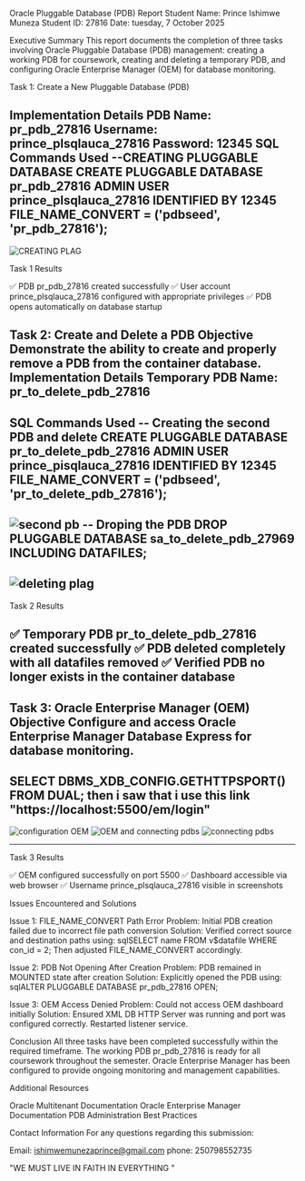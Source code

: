 Oracle Pluggable Database (PDB)  Report
Student Name: Prince Ishimwe Muneza
Student ID: 27816
Date: tuesday, 7 October 2025


Executive Summary
This report documents the completion of three tasks involving Oracle Pluggable Database (PDB) management: creating a working PDB for coursework, creating and deleting a temporary PDB, and configuring Oracle Enterprise Manager (OEM) for database monitoring.

Task 1: Create a New Pluggable Database (PDB)

Implementation Details
PDB Name: pr_pdb_27816
Username: prince_plsqlauca_27816
Password: 12345
SQL Commands Used
--CREATING PLUGGABLE DATABASE
CREATE PLUGGABLE DATABASE pr_pdb_27816
ADMIN USER prince_plsqlauca_27816 IDENTIFIED BY 12345
FILE_NAME_CONVERT = ('pdbseed', 'pr_pdb_27816');
---
![CREATING PLAG](https://github.com/user-attachments/assets/4acdc75e-3a02-4a02-a301-9dfff2c3658b)

Task 1 Results

✅ PDB pr_pdb_27816 created successfully
✅ User account prince_plsqlauca_27816 configured with appropriate privileges
✅ PDB opens automatically on database startup


Task 2: Create and Delete a PDB
Objective
Demonstrate the ability to create and properly remove a PDB from the container database.
Implementation Details
Temporary PDB Name: pr_to_delete_pdb_27816
---
SQL Commands Used
-- Creating the second PDB and delete
CREATE PLUGGABLE DATABASE pr_to_delete_pdb_27816
ADMIN USER prince_pisqlauca_27816 IDENTIFIED BY 12345
FILE_NAME_CONVERT = ('pdbseed', 'pr_to_delete_pdb_27816');
---
![second pb](https://github.com/user-attachments/assets/797bc7bf-ed1e-4b7f-8f9f-23e746163151)
-- Droping the PDB
DROP PLUGGABLE DATABASE sa_to_delete_pdb_27969 INCLUDING DATAFILES;
---
![deleting plag](https://github.com/user-attachments/assets/764012d7-8418-4828-9076-0a1473156d6b)
---

Task 2 Results

✅ Temporary PDB pr_to_delete_pdb_27816 created successfully
✅ PDB deleted completely with all datafiles removed
✅ Verified PDB no longer exists in the container database
---


Task 3: Oracle Enterprise Manager (OEM)
Objective
Configure and access Oracle Enterprise Manager Database Express for database monitoring.
---
SELECT DBMS_XDB_CONFIG.GETHTTPSPORT() FROM DUAL;
then i saw that i use this link "https://localhost:5500/em/login"
--------
![configuration OEM](https://github.com/user-attachments/assets/1d85f63a-f5a0-473a-bec6-b594a46e8092)
![OEM](https://github.com/user-attachments/assets/03db05fd-2cea-40d5-bca0-efbc5d667182)
and connecting pdbs
![connecting pdbs](https://github.com/user-attachments/assets/00856713-1784-45dd-be13-6f1433eb4684)

---
Task 3 Results

✅ OEM configured successfully on port 5500
✅ Dashboard accessible via web browser
✅ Username prince_plsqlauca_27816 visible in screenshots


Issues Encountered and Solutions

Issue 1: FILE_NAME_CONVERT Path Error
Problem: Initial PDB creation failed due to incorrect file path conversion
Solution: Verified correct source and destination paths using:
sqlSELECT name FROM v$datafile WHERE con_id = 2;
Then adjusted FILE_NAME_CONVERT accordingly.

Issue 2: PDB Not Opening After Creation
Problem: PDB remained in MOUNTED state after creation
Solution: Explicitly opened the PDB using:
sqlALTER PLUGGABLE DATABASE pr_pdb_27816 OPEN;

Issue 3: OEM Access Denied
Problem: Could not access OEM dashboard initially
Solution: Ensured XML DB HTTP Server was running and port was configured correctly. Restarted listener service.


Conclusion
All three tasks have been completed successfully within the required timeframe. The working PDB pr_pdb_27816 is ready for all coursework throughout the semester. Oracle Enterprise Manager has been configured to provide ongoing monitoring and management capabilities.

Additional Resources

Oracle Multitenant Documentation
Oracle Enterprise Manager Documentation
PDB Administration Best Practices


Contact Information
For any questions regarding this submission:

Email: ishimwemunezaprince@gmail.com
phone: 250798552735

"WE MUST LIVE IN FAITH IN EVERYTHING "
